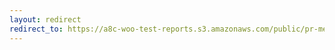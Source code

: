 ```yaml
---
layout: redirect
redirect_to: https://a8c-woo-test-reports.s3.amazonaws.com/public/pr-merge/40404/api/index.html
---
```

